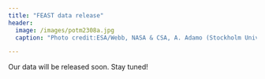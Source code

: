 ```yaml
---
title: "FEAST data release"
header:
  image: /images/potm2308a.jpg
  caption: "Photo credit:ESA/Webb, NASA & CSA, A. Adamo (Stockholm University) and the FEAST JWST team"

---
```

Our data will be released soon. Stay tuned!
